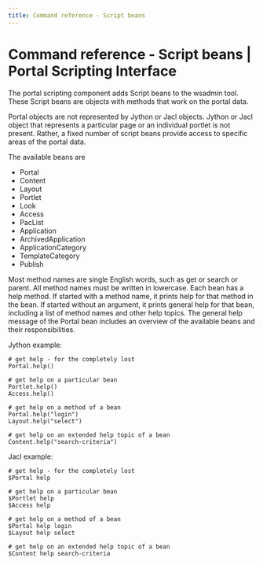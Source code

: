 ```yaml
---
title: Command reference - Script beans
---
```


# Command reference - Script beans | Portal Scripting Interface

The portal scripting component adds Script beans to the wsadmin tool. These Script beans are objects with methods that work on the portal data.

Portal objects are not represented by Jython or Jacl objects. Jython or Jacl object that represents a particular page or an individual portlet is not present. Rather, a fixed number of script beans provide access to specific areas of the portal data.

The available beans are

-   Portal
-   Content
-   Layout
-   Portlet
-   Look
-   Access
-   PacList
-   Application
-   ArchivedApplication
-   ApplicationCategory
-   TemplateCategory
-   Publish

Most method names are single English words, such as get or search or parent. All method names must be written in lowercase. Each bean has a help method. If started with a method name, it prints help for that method in the bean. If started without an argument, it prints general help for that bean, including a list of method names and other help topics. The general help message of the Portal bean includes an overview of the available beans and their responsibilities.

Jython example:

```
# get help - for the completely lost
Portal.help()

# get help on a particular bean
Portlet.help()
Access.help()

# get help on a method of a bean
Portal.help("login")
Layout.help("select")

# get help on an extended help topic of a bean
Content.help("search-criteria")

```

Jacl example:

```
# get help - for the completely lost
$Portal help

# get help on a particular bean
$Portlet help
$Access help

# get help on a method of a bean
$Portal help login
$Layout help select

# get help on an extended help topic of a bean
$Content help search-criteria

```


